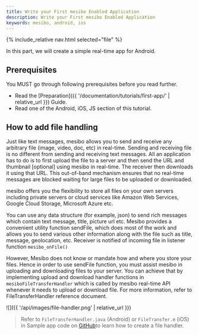```yaml
---
title: Write your First mesibo Enabled Application
description: Write your First mesibo Enabled Application
keywords: mesibo, android, ios
---
```

{% include_relative nav.html selected="file" %}

In this part, we will create a simple real-time app for Android.

## Prerequisites
You MUST go through following prerequisites before you read further.

- Read the [Preparation]({{ '/documentation/tutorials/first-app/' | relative_url }}) Guide.
- Read one of the Android, iOS, JS section of this tutorial.

## How to add file handling

Just like text messages, mesibo allows you to send and receive any arbitrary file (image, video, doc, etc) in real-time. Sending and receiving file is no different from sending and receiving text messages. All an application has to do is to first upload the file to a server and then send the URL and thumbnail [optional] using mesibo in real-time. The receiver then downloads it using that URL. This out-of-band mechanism ensures that no real-time messages are blocked waiting for large files to be uploaded or downloaded.

mesibo offers you the flexibility to store all files on your own servers including private servers or cloud services like Amazon Web Services, Google Cloud Storage, Microsoft Azure etc.

You can use any data structure (for example, json) to send rich messages which contain text message, title, picture url etc. Mesibo provides a convenient utility function sendFile, which does most of the work and allows you to send various other information along with the file such as title, message, geolocation, etc. Receiver is notified of incoming file in listener function `mesibo_onFile()`

However, Mesibo does not know or mandate how and where you store your files. Hence in order to use sendFile function, you must assist mesibo in uploading and downloading files to your server. You can achieve that by implementing upload and download handler functions in `mesiboFileTransferHandler` which is called by mesibo real-time API whenever it needs to upload or download file.  For more information, refer to FileTransferHandler reference document.

![]({{ '/api/images/file-handler.png' | relative_url }})

> Refer to `FileTransferHandler.java` (Android) or `FileTransfer.m` (iOS) in Sample app code on [GitHub](https://github.com/mesibo/samples/)to learn how to create a file handler.


